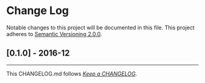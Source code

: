 #   Change Log

Notable changes to this project will be documented in this file. This project adheres to [Semantic Versioning 2.0.0](http://semver.org/).

##	[0.1.0] - 2016-12


---
This CHANGELOG.md follows [*Keep a CHANGELOG*](http://keepachangelog.com/).
